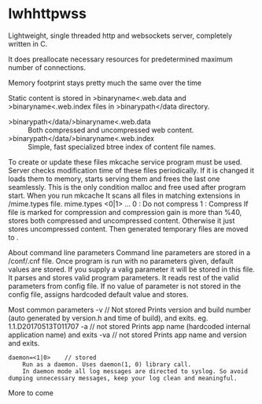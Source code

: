 # lwhhttpwss
<p>Lightweight, single threaded http and websockets server, completely written in C.</p>
<p>It does preallocate necessary resources for predetermined maximum number of connections.</p>
<p>Memory footprint stays pretty much the same over the time</p>

Static content is stored in &gt;binaryname&lt;.web.data and &gt;binaryname&lt;.web.index files in &gt;binarypath&lt;/data directory.</br>
<dl>
<dt> &gt;binarypath&lt;/data/&gt;binaryname&lt;.web.data 
<dd> Both compressed and uncompressed web content.
<dt> &gt;binarypath&lt;/data/&gt;binaryname&lt;.web.index
<dd> Simple, fast specialized btree index of content file names.
</dl>		
To create or update these files mkcache service program must be used.
	Server checks modification time of these files periodically.
	If it is changed it loads them to memory, starts serving them and frees the last one seamlessly. 
	This is the only condition malloc and free used after program start.
When you run mkcache
	It scans all files in <sourcepath> matching extensions in <mkcachepath>/mime.types file.
	mime.types
		<0|1> 		<mime type>	<extension> ...
		0 : Do not compress
		1 : Compress
	If file is marked for compression and compression gain is more than %40, stores both compressed and uncompressed content.
	Otherwise it just stores uncompressed content.
	Then generated temporary files are moved to <cachepath>.
	
About command line parameters
	Command line parameters are stored in a <binarypath>/conf/<binaryname>.cnf file.
	Once program is run with no parameters given, default values are stored. If you supply a valig parameter it will be stored in this file.
	It parses and stores valid program parameters.
	It reads rest of the valid parameters from config file.
	If no value of parameter is not stored in the config file, assigns hardcoded default value and stores.

Most common parameters
	-v	// Not stored
		Prints version and build number (auto generated by version.h and time of build), and exits.
		eg. 1.1.D20170513T011707
	-a	// not stored
		Prints app name (hardcoded internal application name) and exits
	-va	// not stored
		Prints app name and version and exits.
		
	daemon=<1|0>	// stored
		Run as a daemon. Uses daemon(1, 0) library call.
		In daemon mode all log messages are directed to syslog. So avoid dumping unnecessary messages, keep your log clean and meaningful.
		
More to come
		
